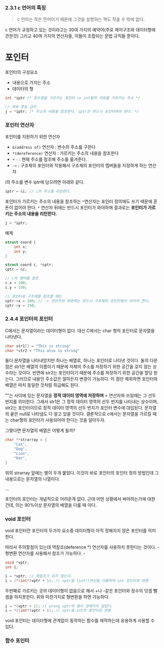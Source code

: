 

### 2.3.1 c 언어의 특징

> c 언어는 작은 언어이기 때문에 그것을 설명하는 책도 작을 수 밖에 없다. 

c 언어가 규정하고 있는 것이라고는 30여 가지의 예약어(주로 제어구조와 데이터형에 관한것) 그리고 40여 가지의 연산자들, 이들이 조합되는 문법 규칙들 뿐이다.

# 포인터
포인터의 구성요소
* 내용으로 가지는 주소
* 데이터의 형

```c
int *iptr /* 정수형을 가르키는 포인터 => int형의 자료를 가르키는 주소 */

// 위와 혼동 금지
j = *iptr; /* 주소의 내용을 참조한다. iptr은 반드시 포인터여야 한다. */
```

### 포인터 연산자
포인터를 지원하기 위한 연산자
 * `&(address of)` 연산자 : 변수의 주소를 구한다
 * `*(dereference)` 연산자 :  가르키는 주소의 내용을 참조한다
 * `+` `-` : 현재 주소를 참조해 주소를 옮겨준다.
 * `->` : 구조체의 포인터와 작용해서 구조체의 포인터의 멤버들을 지정하게 하는 연산자

i의 주소를 변수 iptr에 담으려면 아래와 같다.

```c
iptr = &i; // i의 주소를 리턴한다.
```

포인터가 가르키는 주소의 내용을 참조하는 `*`연산자는 포인터 정의에도 쓰기 때문에 혼돈이 없어야 한다. `*` 연산자 뒤에는 반드시 포인터가 와야하며 결과로는 **포인터가 가르키는 주소의 내용을 리턴한다.**


```c
j = *iptr;
```


예제
```c
struct coord {
    int x;
    int y;
}

struct coord c, *cptr;
cptr = &c;

// c의 멤버를 참조
c.x = 100;
c.y = 150;

// 포인터로 구조체를 참조할 때는
cptr->x = 100; // -> 연산자의 좌변에는 반드시 구조체의 포인터형이 되어야 한다.
cptr->y = 150;
```

### 2.4.4 포인터의 포인터
C에서는 문자열이라는 데이터형이 없다. 대신 C에서는 char 형의 포인터로 문자열을 나타낸다.

```c
char str1[] = "This is string"
char *str2 = "This also is string"
```

둘다 문자열을 나타내었지만 하나는 배열로, 하나는 포인터로 나타낸 것이다. 둘의 다른점은 str1은 배열의 이름이기 때문에 자체의 주소를 저장하기 위한 공간을 갖지 않는 상수라는 것이다. 반면에 str2는 포인터이기 때문에 주소를 저장하기 위한 공간을 할당 받는다. 그러므로 내용인 주소값은 얼마든지 변경이 가능하다. 이 점만 제외하면 포인터와 배열은 마치 동일한 것처럼 취급해도 된다.

""는 사이에 있는 문자열을 **정적 데이터 영역에 저장하며** = 연산자와 쓰일때는 그 선두 번지를 의미한다. 그래서 str1은 그 정적 데이터 영역의 선두 번지를 나타내는 상수이며, str2는 포인터이므로 정적 데이터 영역의 선두 번지가 포인터 변수에 대입된다. 문자열의 끝은 null로 나타냄도 다 알고 있을 것이다. 결론적으로 c에서는 문자열을 가르킬 때는 char형의 포인터가 사용되어야 한다는 것을 알아두자.

그렇다면 문자열의 배열은 어떻게 될까?

```c
char **strarray = {
    "Cat",
    "Dog",
    "Lion",
    "Rat",
}
```

위의 strarray 앞에는 별이 두개 붙었다. 이것이 바로 포인터의 포인터 정의 방법인데 그 내용으로는 문자열의 나열이다. 

...

포인터의 포인터는 개념적으로 어려운게 없다. 근데 어떤 상황에서 써야하는가에 대한 건데, 이는 90%이상 문자열의 배열을 다룰 때 이다.

### void 포인터

void 포인터란 포인터의 두가지 요소중 데이터형이 아직 정해지지 않은 포인터를 의미한다.

따라서 주의할점이 있는데 역참조(deference *) 연산자를 사용하지 못한다는 것이다. - 형변환 연산자를 사용해서 참조가 가능하다. -

```c
void *vptr;
int i;

i = *vptr; // 역참조가 되지 않는다.
i = (*(int*)vptr + 1); // vptr을 (int*)연산을 이용하여 int 포인터로 변환 
```

두번째로 가르키는 곳의 데이터형이 없음으로 해서 +나 -같은 포인터와 정수의 덧셈 뺄셈을 하지못한다. 위와 마찬가지로 형변환을 하면 가능하다.

```c
i = *(vptr + 1); // wrong vptr의 형이 정해지지 않았다.
i = *((int*)vptr + 1); // vptr을 int의 포인터로 변환
```

void 포인터는 데이터형에 관계없이 동작하는 함수를 제작하는데 유용하게 사용할 수 있다.

### 함수 포인터
